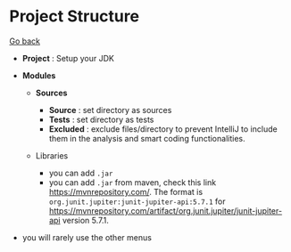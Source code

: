 # Project Structure

[Go back](..)

* **Project** : Setup your JDK
* **Modules**
    
    * **Sources**
    
        * **Source** : set directory as sources
        * **Tests** : set directory as tests
        * **Excluded** : exclude files/directory 
          to prevent IntelliJ to include them in the
          analysis and smart coding functionalities.
      
    * Libraries
    
        * you can add ``.jar``
        * you can add ``.jar`` from maven,
        check this link <https://mvnrepository.com/>.
        The format is ``org.junit.jupiter:junit-jupiter-api:5.7.1``
        for <https://mvnrepository.com/artifact/org.junit.jupiter/junit-jupiter-api>
        version 5.7.1.

* you will rarely use the other menus